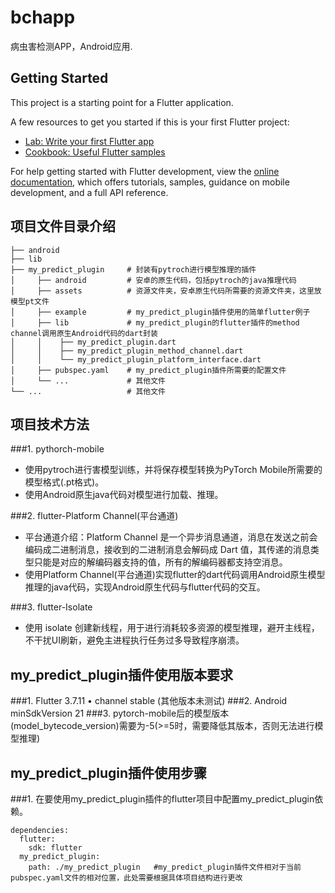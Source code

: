 # bchapp

病虫害检测APP，Android应用.

## Getting Started

This project is a starting point for a Flutter application.

A few resources to get you started if this is your first Flutter project:

- [Lab: Write your first Flutter app](https://docs.flutter.dev/get-started/codelab)
- [Cookbook: Useful Flutter samples](https://docs.flutter.dev/cookbook)

For help getting started with Flutter development, view the
[online documentation](https://docs.flutter.dev/), which offers tutorials,
samples, guidance on mobile development, and a full API reference.

## 项目文件目录介绍
```
├── android 
├── lib
├── my_predict_plugin     # 封装有pytroch进行模型推理的插件
│     ├── android         # 安卓的原生代码，包括pytroch的java推理代码
│     ├── assets          # 资源文件夹，安卓原生代码所需要的资源文件夹，这里放模型pt文件
│     ├── example         # my_predict_plugin插件使用的简单flutter例子
│     ├── lib             # my_predict_plugin的flutter插件的method channel调用原生Android代码的dart封装
│     │    ├── my_predict_plugin.dart
│     │    ├── my_predict_plugin_method_channel.dart
│     │    └── my_predict_plugin_platform_interface.dart   
│     ├── pubspec.yaml    # my_predict_plugin插件所需要的配置文件
│     └── ...             # 其他文件  
└── ...                   # 其他文件    
```

## 项目技术方法
###1. pythorch-mobile
- 使用pytroch进行害模型训练，并将保存模型转换为PyTorch Mobile所需要的模型格式(.pt格式)。
- 使用Android原生java代码对模型进行加载、推理。

###2. flutter-Platform Channel(平台通道)
- 平台通道介绍：Platform Channel 是一个异步消息通道，消息在发送之前会编码成二进制消息，接收到的二进制消息会解码成 Dart 值，其传递的消息类型只能是对应的解编码器支持的值，所有的解编码器都支持空消息。
- 使用Platform Channel(平台通道)实现flutter的dart代码调用Android原生模型推理的java代码，实现Android原生代码与flutter代码的交互。

###3. flutter-Isolate
- 使用 isolate 创建新线程，用于进行消耗较多资源的模型推理，避开主线程，不干扰UI刷新，避免主进程执行任务过多导致程序崩溃。

## my_predict_plugin插件使用版本要求
###1. Flutter 3.7.11 • channel stable (其他版本未测试)
###2. Android minSdkVersion 21
###3. pytorch-mobile后的模型版本(model_bytecode_version)需要为-5(>=5时，需要降低其版本，否则无法进行模型推理)


## my_predict_plugin插件使用步骤
###1. 在要使用my_predict_plugin插件的flutter项目中配置my_predict_plugin依赖。
```
dependencies:
  flutter:
    sdk: flutter
  my_predict_plugin:
    path: ./my_predict_plugin   #my_predict_plugin插件文件相对于当前pubspec.yaml文件的相对位置，此处需要根据具体项目结构进行更改
```




